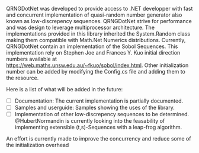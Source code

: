 QRNGDotNet was developed to provide access to .NET developper with fast and concurrent implementation of quasi-random number generator also known as low-discrepency sequences. QRNGDotNet strive for performance and was design to leverage multiprocessor architecture. The implementations provided in this library inherited the System.Random class making them compatible with <span>Math.</span>Net Numerics distributions. Currently, QRNGDotNet contain an implementation of the Sobol Sequences. This implementation rely on Stephen Joe and Frances Y. Kuo initial direction numbers available at https://web.maths.unsw.edu.au/~fkuo/sobol/index.html. Other initialization number can be added by modifying the Config.cs file and adding them to the resource. 
 
Here is a list of what will be added in the future:
- [ ] Documentation: The current implementation is partially documented.
- [ ] Samples and userguide: Samples showing the uses of the library.
- [ ] Implementation of other low-discrepency sequences to be determined. @HubertNormandin is currently looking into the feasability of implementing extensible (t,s)-Sequences with a leap-frog algorithm.

An effort is currently made to improve the concurrency and reduce some of the initialization overhead
